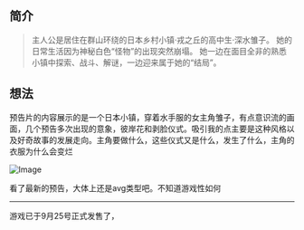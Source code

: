 ## 简介
> 主人公是居住在群山环绕的日本乡村小镇·戎之丘的高中生·深水雏子。 她的日常生活因为神秘白色“怪物”的出现突然崩塌。 她一边在面目全非的熟悉小镇中探索、战斗、解谜，一边迎来属于她的“结局”。
## 想法
预告片的内容展示的是一个日本小镇，穿着水手服的女主角雏子，有点意识流的画面，几个预告多次出现的意象，彼岸花和剥脸仪式。吸引我的点主要是这种风格以及好奇故事的发展走向。主角要做什么，这些仪式又是什么，发生了什么，主角的衣服为什么会变烂

![Image](https://github.com/user-attachments/assets/87e9f4f4-bf4d-4849-8544-e5a955023d26)

看了最新的预告，大体上还是avg类型吧。不知道游戏性如何  
  
---  
  
游戏已于9月25号正式发售了，
